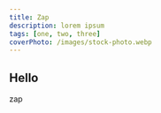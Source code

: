 ```yaml
---
title: Zap
description: lorem ipsum
tags: [one, two, three]
coverPhoto: /images/stock-photo.webp
---
```


## Hello

zap
